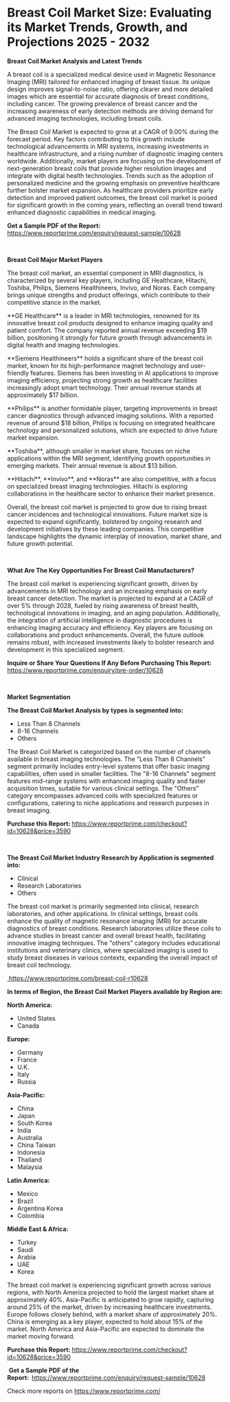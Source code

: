<p><h1>Breast Coil Market Size: Evaluating its Market Trends, Growth, and Projections 2025 - 2032</h1></p><p><strong>Breast Coil Market Analysis and Latest Trends</strong></p>
<p><p>A breast coil is a specialized medical device used in Magnetic Resonance Imaging (MRI) tailored for enhanced imaging of breast tissue. Its unique design improves signal-to-noise ratio, offering clearer and more detailed images which are essential for accurate diagnosis of breast conditions, including cancer. The growing prevalence of breast cancer and the increasing awareness of early detection methods are driving demand for advanced imaging technologies, including breast coils.</p><p>The Breast Coil Market is expected to grow at a CAGR of 9.00% during the forecast period. Key factors contributing to this growth include technological advancements in MRI systems, increasing investments in healthcare infrastructure, and a rising number of diagnostic imaging centers worldwide. Additionally, market players are focusing on the development of next-generation breast coils that provide higher resolution images and integrate with digital health technologies. Trends such as the adoption of personalized medicine and the growing emphasis on preventive healthcare further bolster market expansion. As healthcare providers prioritize early detection and improved patient outcomes, the breast coil market is poised for significant growth in the coming years, reflecting an overall trend toward enhanced diagnostic capabilities in medical imaging.</p></p>
<p><strong>Get a Sample PDF of the Report:&nbsp;</strong> <a href="https://www.reportprime.com/enquiry/request-sample/10628?utm_campaign=2952&utm_medium=2&utm_source=Github&utm_content=ia&utm_term=20032025&utm_id=breast-coil">https://www.reportprime.com/enquiry/request-sample/10628</a></p>
<p>&nbsp;</p>
<p><strong>Breast Coil Major Market Players</strong></p>
<p><p>The breast coil market, an essential component in MRI diagnostics, is characterized by several key players, including GE Healthcare, Hitachi, Toshiba, Philips, Siemens Healthineers, Invivo, and Noras. Each company brings unique strengths and product offerings, which contribute to their competitive stance in the market.</p><p>**GE Healthcare** is a leader in MRI technologies, renowned for its innovative breast coil products designed to enhance imaging quality and patient comfort. The company reported annual revenue exceeding $19 billion, positioning it strongly for future growth through advancements in digital health and imaging technologies.</p><p>**Siemens Healthineers** holds a significant share of the breast coil market, known for its high-performance magnet technology and user-friendly features. Siemens has been investing in AI applications to improve imaging efficiency, projecting strong growth as healthcare facilities increasingly adopt smart technology. Their annual revenue stands at approximately $17 billion.</p><p>**Philips** is another formidable player, targeting improvements in breast cancer diagnostics through advanced imaging solutions. With a reported revenue of around $18 billion, Philips is focusing on integrated healthcare technology and personalized solutions, which are expected to drive future market expansion.</p><p>**Toshiba**, although smaller in market share, focuses on niche applications within the MRI segment, identifying growth opportunities in emerging markets. Their annual revenue is about $13 billion.</p><p>**Hitachi**, **Invivo**, and **Noras** are also competitive, with a focus on specialized breast imaging technologies. Hitachi is exploring collaborations in the healthcare sector to enhance their market presence.</p><p>Overall, the breast coil market is projected to grow due to rising breast cancer incidences and technological innovations. Future market size is expected to expand significantly, bolstered by ongoing research and development initiatives by these leading companies. This competitive landscape highlights the dynamic interplay of innovation, market share, and future growth potential.</p></p>
<p>&nbsp;</p>
<p><strong>What Are The Key Opportunities For Breast Coil Manufacturers?</strong></p>
<p><p>The breast coil market is experiencing significant growth, driven by advancements in MRI technology and an increasing emphasis on early breast cancer detection. The market is projected to expand at a CAGR of over 5% through 2028, fueled by rising awareness of breast health, technological innovations in imaging, and an aging population. Additionally, the integration of artificial intelligence in diagnostic procedures is enhancing imaging accuracy and efficiency. Key players are focusing on collaborations and product enhancements. Overall, the future outlook remains robust, with increased investments likely to bolster research and development in this specialized segment.</p></p>
<p><strong>Inquire or Share Your Questions If Any Before Purchasing This Report:</strong> <a href="https://www.reportprime.com/enquiry/pre-order/10628?utm_campaign=2952&utm_medium=2&utm_source=Github&utm_content=ia&utm_term=20032025&utm_id=breast-coil">https://www.reportprime.com/enquiry/pre-order/10628</a></p>
<p>&nbsp;</p>
<p><strong>Market Segmentation</strong></p>
<p><strong>The Breast Coil Market Analysis by types is segmented into:</strong></p>
<p><ul><li>Less Than 8 Channels</li><li>8-16 Channels</li><li>Others</li></ul></p>
<p><p>The Breast Coil Market is categorized based on the number of channels available in breast imaging technologies. The "Less Than 8 Channels" segment primarily includes entry-level systems that offer basic imaging capabilities, often used in smaller facilities. The "8-16 Channels" segment features mid-range systems with enhanced imaging quality and faster acquisition times, suitable for various clinical settings. The "Others" category encompasses advanced coils with specialized features or configurations, catering to niche applications and research purposes in breast imaging.</p></p>
<p><strong>Purchase this Report:&nbsp;</strong><a href="https://www.reportprime.com/checkout?id=10628&price=3590&utm_campaign=2952&utm_medium=2&utm_source=Github&utm_content=ia&utm_term=20032025&utm_id=breast-coil">https://www.reportprime.com/checkout?id=10628&price=3590</a></p>
<p>&nbsp;</p>
<p><strong>The Breast Coil Market Industry Research by Application is segmented into:</strong></p>
<p><ul><li>Clinical</li><li>Research Laboratories</li><li>Others</li></ul></p>
<p><p>The breast coil market is primarily segmented into clinical, research laboratories, and other applications. In clinical settings, breast coils enhance the quality of magnetic resonance imaging (MRI) for accurate diagnostics of breast conditions. Research laboratories utilize these coils to advance studies in breast cancer and overall breast health, facilitating innovative imaging techniques. The "others" category includes educational institutions and veterinary clinics, where specialized imaging is used to study breast diseases in various contexts, expanding the overall impact of breast coil technology.</p></p>
<p><a href="https://www.reportprime.com/breast-coil-r10628?utm_campaign=2952&utm_medium=2&utm_source=Github&utm_content=ia&utm_term=20032025&utm_id=breast-coil">&nbsp;https://www.reportprime.com/breast-coil-r10628</a></p>
<p><strong>In terms of Region, the Breast Coil Market Players available by Region are:</strong></p>
<p>
    <p> <strong> North America: </strong>
        <ul>
            <li>United States</li>
            <li>Canada</li>
        </ul>
        </p> 
    <p> <strong> Europe: </strong>
        <ul>
            <li>Germany</li>
            <li>France</li>
            <li>U.K.</li>
            <li>Italy</li>
            <li>Russia</li>
        </ul>
        </p> 
    <p> <strong> Asia-Pacific: </strong>
        <ul>
            <li>China</li>
            <li>Japan</li>
            <li>South Korea</li>
            <li>India</li>
            <li>Australia</li>
            <li>China Taiwan</li>
            <li>Indonesia</li>
            <li>Thailand</li>
            <li>Malaysia</li>
        </ul>
        </p> 
    <p> <strong> Latin America: </strong>
        <ul>
            <li>Mexico</li>
            <li>Brazil</li>
            <li>Argentina Korea</li>
            <li>Colombia</li>
        </ul>
        </p> 
    <p> <strong> Middle East & Africa: </strong>
        <ul>
            <li>Turkey</li>
            <li>Saudi</li>
            <li>Arabia</li>
            <li>UAE</li>
            <li>Korea</li>
        </ul>
    </p>
    </p>
<p><p>The breast coil market is experiencing significant growth across various regions, with North America projected to hold the largest market share at approximately 40%. Asia-Pacific is anticipated to grow rapidly, capturing around 25% of the market, driven by increasing healthcare investments. Europe follows closely behind, with a market share of approximately 20%. China is emerging as a key player, expected to hold about 15% of the market. North America and Asia-Pacific are expected to dominate the market moving forward.</p></p>
<p><strong>Purchase this Report: </strong><a href="https://www.reportprime.com/checkout?id=10628&price=3590&utm_campaign=2952&utm_medium=2&utm_source=Github&utm_content=ia&utm_term=20032025&utm_id=breast-coil">https://www.reportprime.com/checkout?id=10628&price=3590</a></p>
<p>&nbsp;<strong>Get a Sample PDF of the Report:&nbsp;&nbsp;</strong><a href="https://www.reportprime.com/enquiry/request-sample/10628?utm_campaign=2952&utm_medium=2&utm_source=Github&utm_content=ia&utm_term=20032025&utm_id=breast-coil">https://www.reportprime.com/enquiry/request-sample/10628</a></p>
<p><strong></strong></p>
<p>Check more reports on <a href="https://www.reportprime.com/?utm_campaign=2952&utm_medium=2&utm_source=Github&utm_content=ia&utm_term=20032025&utm_id=breast-coil">https://www.reportprime.com/</a></p>